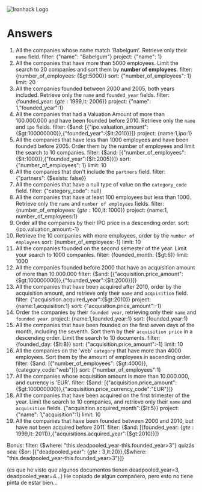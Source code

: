 ![Ironhack Logo](https://i.imgur.com/1QgrNNw.png)

# Answers

1. All the companies whose name match 'Babelgum'. Retrieve only their `name` field.
filter: {"name": "Babelgum"}
project: {"name": 1}
2. All the companies that have more than 5000 employees. Limit the search to 20 companies and sort them by **number of employees**.
filter: {number_of_employees: {$gt:5000}}
sort: {"number_of_employees": 1}
limit: 20
3. All the companies founded between 2000 and 2005, both years included. Retrieve only the `name` and `founded_year` fields.
filter: {founded_year: {$gte: 1999,$lt: 2006}}
project: {"name": 1,"founded_year":1}
4. All the companies that had a Valuation Amount of more than 100.000.000 and have been founded before 2010. Retrieve only the `name` and `ipo` fields.
filter: {$and: [{"ipo.valuation_amount": {$gt:100000000}},{"founded_year":{$lt:2010}}]}
project: {name:1,ipo:1}
5. All the companies that have less than 1000 employees and have been founded before 2005. Order them by the number of employees and limit the search to 10 companies.
filter: {$and: [{"number_of_employees": {$lt:1000}},{"founded_year":{$lt:2005}}]}
sort: {"number_of_employees": 1}
limit: 10
6. All the companies that don't include the `partners` field.
filter: {"partners": {$exists: false}}
7. All the companies that have a null type of value on the `category_code` field.
filter: {"category_code": null}
8. All the companies that have at least 100 employees but less than 1000. Retrieve only the `name` and `number of employees` fields.
filter: {number_of_employees: {$gte: 100,$lt: 1000}}
project: {name:1, number_of_employees:1}
9. Order all the companies by their IPO price in a descending order.
sort: {ipo.valuation_amount:-1}
10. Retrieve the 10 companies with more employees, order by the `number of employees`
sort: {number_of_employees:-1}
limit: 10
11. All the companies founded on the second semester of the year. Limit your search to 1000 companies.
filter: {founded_month: {$gt:6}}
limit: 1000
12. All the companies founded before 2000 that have an acquisition amount of more than 10.000.000
filter: {$and: [{"acquisition.price_amount": {$gt:100000000}},{"founded_year":{$lt:2000}}]}
13. All the companies that have been acquired after 2010, order by the acquisition amount, and retrieve only their `name` and `acquisition` field.
filter: {"acquisition.acquired_year":{$gt:2010}}
project: {name:1,acquisition:1}
sort: {"acquisition.price_amount":-1}
14. Order the companies by their `founded year`, retrieving only their `name` and `founded year`.
project: {name:1,founded_year:1}
sort: {founded_year:1}
15. All the companies that have been founded on the first seven days of the month, including the seventh. Sort them by their `acquisition price` in a descending order. Limit the search to 10 documents.
filter: {founded_day: {$lt:8}}
sort: {"acquisition.price_amount":-1}
limit: 10
16. All the companies on the 'web' `category` that have more than 4000 employees. Sort them by the amount of employees in ascending order.
filter: {$and: [{"number_of_employees": {$gt:4000}},{category_code:"web"}]}
sort: {"number_of_employees":1}
17. All the companies whose acquisition amount is more than 10.000.000, and currency is 'EUR'.
filter: {$and: [{"acquisition.price_amount": {$gt:100000000}},{"acquisition.price_currency_code":"EUR"}]}
18. All the companies that have been acquired on the first trimester of the year. Limit the search to 10 companies, and retrieve only their `name` and `acquisition` fields.
{"acquisition.acquired_month":{$lt:5}}
project: {"name": 1,"acquisition":1}
limit: 10
19. All the companies that have been founded between 2000 and 2010, but have not been acquired before 2011.
filter: {$and: [{founded_year: {$gte: 1999,$lt: 2011}},{"acquisitions.acquired_year":{$gt:2010}}]}

Bonus:
filter: {$where: "this.deadpooled_year-this.founded_year>3"}
quizás sea: {$or: [{"deadpooled_year": {$gte:3,$lt:20}},{$where: "this.deadpooled_year-this.founded_year>3"}]}

(es que he visto que algunos documentos tienen deadpooled_year=3, deadpooled_year=4...)
He copiado de algún compañero, pero esto no tiene pinta de estar bien...